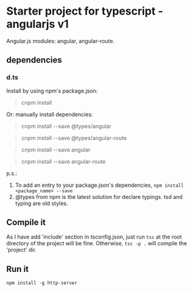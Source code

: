 # Starter project for typescript - angularjs v1

Angular.js modules: angular, angular-route.

## dependencies

### d.ts

Install by using npm's package.json:

> cnpm install

Or: manually install dependencies:

> cnpm install --save @types/angular

>  cnpm install --save @types/angular-route

> cnpm install --save angular

> cnpm install --save angular-route

p.s.: 

1. To add an entry to your package.json's dependencies, `npm install <package_name> --save`
1. @types from npm is the latest solution for declare typings. tsd and typing are old styles.

## Compile it

As I have add 'include' section in tsconfig.json, just run `tsc` at the root directory of the project will be fine. 
Otherwise, `tsc -p .` will compile the 'project' dir.

## Run it

```
npm install -g http-server
```
